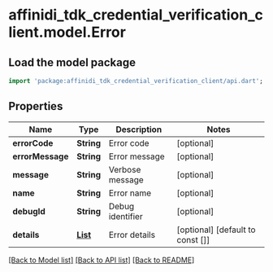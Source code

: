 # affinidi_tdk_credential_verification_client.model.Error

## Load the model package

```dart
import 'package:affinidi_tdk_credential_verification_client/api.dart';
```

## Properties

| Name             | Type                                    | Description      | Notes                            |
| ---------------- | --------------------------------------- | ---------------- | -------------------------------- |
| **errorCode**    | **String**                              | Error code       | [optional]                       |
| **errorMessage** | **String**                              | Error message    | [optional]                       |
| **message**      | **String**                              | Verbose message  | [optional]                       |
| **name**         | **String**                              | Error name       | [optional]                       |
| **debugId**      | **String**                              | Debug identifier | [optional]                       |
| **details**      | [**List<ErrorDetail>**](ErrorDetail.md) | Error details    | [optional] [default to const []] |

[[Back to Model list]](../README.md#documentation-for-models) [[Back to API list]](../README.md#documentation-for-api-endpoints) [[Back to README]](../README.md)

